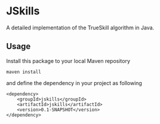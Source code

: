 JSkills
=======

A detailed implementation of the TrueSkill algorithm in Java.

Usage
-----

Install this package to your local Maven repository

    maven install

and define the dependency in your project as following


    <dependency>
        <groupId>jskills</groupId>
        <artifactId>jskills</artifactId>
        <version>0.1-SNAPSHOT</version>
    </dependency>

